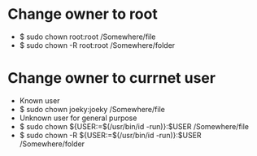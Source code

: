 Change owner to root
=====
* $ sudo chown root:root /Somewhere/file
* $ sudo chown -R root:root /Somewhere/folder

Change owner to currnet user
=====
* Known user
* $ sudo chown joeky:joeky /Somewhere/file
* Unknown user for general purpose
* $ sudo chown ${USER:=$(/usr/bin/id -run)}:$USER /Somewhere/file
* $ sudo chown -R ${USER:=$(/usr/bin/id -run)}:$USER /Somewhere/folder
